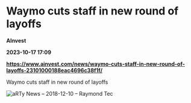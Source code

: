 # Waymo cuts staff in new round of layoffs
**AInvest**

**2023-10-17 17:09**

**https://www.ainvest.com/news/waymo-cuts-staff-in-new-round-of-layoffs-23101000188eac4696c38f1f/**

Waymo cuts staff in new round of layoffs

![aRTy News – 2018-12-10 – Raymond Tec](https://u.thsi.cn/outer/https%2Fnrmedia.nyc3.cdn.digitaloceanspaces.com%2F2018%2F12%2Fwaymo-robo-taxi-768x432.png)
